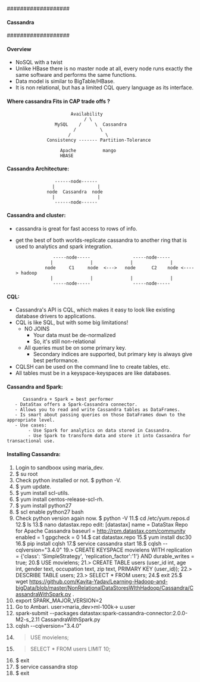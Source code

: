 ###################
#### Cassandra ####
###################

#### Overview

- NoSQL with a twist
- Unlike HBase there is no master node at all, every node runs exactly the same software and performs the same functions.
- Data model is similar to BigTable/HBase.
- It is non relational, but has a limited CQL query language as its interface.

#### Where cassandra Fits in CAP trade offs ?

                            Availability
                                 / \
                      MySQL    /     \  Cassandra
                             /         \
                           /             \
                   Consistency ------- Partition-Tolerance
                      
                        Apache          mango
                        HBASE
                        
#### Cassandra Architecture:
      
                      ------node------
                     |                |
                   node  Cassandra  node
                     |                |
                      ------node------
                      
#### Cassandra and cluster:
  - cassandra is great for fast access to rows of info.
  - get the best of both worlds-replicate cassandra to another ring that is used to analytics and spark integration.
  
                      -----node-----                -----node-----
                     |              |              |              |
                   node     C1     node  <--->   node      C2    node <----> hadoop
                     |              |              |              |
                      -----node-----                -----node-----

#### CQL: 
  - Cassandra's API is CQL, which makes it easy to look like existing database drivers  to applications.
  - CQL is like SQL, but with some big limitations!
      - NO JOINS
        - Your data must be de-normalized
        - So, it's still non-relational
      - All queries must be on some primary key.
        - Secondary indices are supported, but primary key is always give best performance.
   - CQLSH can be used on the command line to create tables, etc.
   - All tables must be in a keyspace-keyspaces are like databases.
   
 #### Cassandra and Spark:
          Cassandra + Spark = best performer
       - DataStax offers a Spark-Cassandra connector.
       - Allows you to read and write Cassandra tables as DataFrames.
       - Is smart about passing queries on those DataFrames down to the appropriate level.
       - Use cases:
            - Use Spark for analytics on data stored in Cassandra.
            - Use Spark to transform data and store it into Cassandra for transactional use.
            
 #### Installing Cassandra:
 
 1. Login to sandboox using maria_dev.
 2. $ su root 
 3. Check python installed or not. $ python -V.
 4. $ yum update.
 5. $ yum install scl-utils.
 7. $ yum install centos-release-scl-rh.
 8. $ yum install python27
 9. $ scl enable python27 bash
 10. Check python version again now. $ python -V
 11.$ cd /etc/yum.repos.d
 12.$ ls
 13.$ nano datastax.repo
      edit: 
            [datastax]
            name = DataStax Repo for Apache Cassandra
            baseurl = http://rpm.datastax.com/community
            enabled = 1
            gpgcheck = 0
 14.$ cat datastax.repo
 15.$ yum install dsc30
 16.$ pip install cqlsh
 17.$ service cassandra start
 18.$ cqlsh --cqlversion="3.4.0"
 19.> CREATE KEYSPACE movielens WITH replication = {'class': 'SimpleStrategy', 'replication_factor':'1'} 
      AND durable_writes = true;
 20.$ USE movielens;
 21.> CREATE TABLE users (user_id int, age int, gender text, occupation text, zip text, PRIMARY KEY (user_id));
 22.> DESCRIBE TABLE users;
 23.> SELECT * FROM users;
 24.$ exit
 25.$ wget https://github.com/Kavita-Yadav/Learning-Hadoop-and-bigData/blob/master/NonRelationalDataStoresWIthHadoop/Cassandra/CassandraWithSpark.py .
 26. export SPARK_MAJOR_VERSION=2
 27. Go to Ambari. user>maria_dev>ml-100k-> u.user
 28. spark-submit --packages datastax:spark-cassandra-connector:2.0.0-M2-s_2.11 CassandraWithSpark.py
 29. cqlsh --cqlversion="3.4.0"
 30. > USE movielens;
 31. > SELECT * FROM users LIMIT 10;
 32. $ exit
 33. $ service cassandra stop
 34. $ exit


